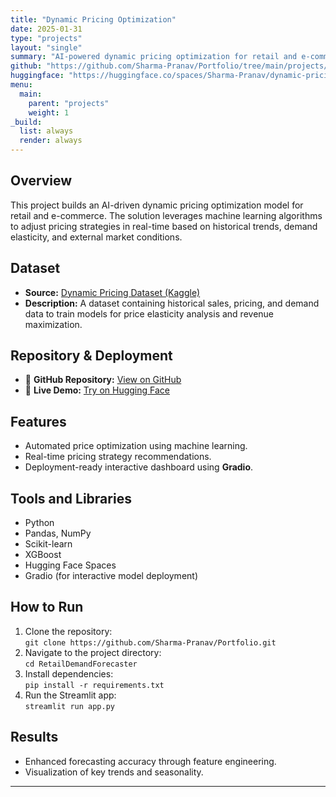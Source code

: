 ```yaml
---
title: "Dynamic Pricing Optimization"
date: 2025-01-31
type: "projects"
layout: "single"
summary: "AI-powered dynamic pricing optimization for retail and e-commerce."
github: "https://github.com/Sharma-Pranav/Portfolio/tree/main/projects/dynamic-pricing-optimization"
huggingface: "https://huggingface.co/spaces/Sharma-Pranav/dynamic-pricing-optimization"
menu:
  main:
    parent: "projects"
    weight: 1
_build:
  list: always
  render: always
---
```


## Overview

This project builds an AI-driven dynamic pricing optimization model for retail and e-commerce. The solution leverages machine learning algorithms to adjust pricing strategies in real-time based on historical trends, demand elasticity, and external market conditions.

## Dataset

- **Source:** [Dynamic Pricing Dataset (Kaggle)](https://www.kaggle.com/datasets/arashnic/dynamic-pricing-dataset)
- **Description:** A dataset containing historical sales, pricing, and demand data to train models for price elasticity analysis and revenue maximization.

## Repository & Deployment

- 🔗 **GitHub Repository:** [View on GitHub](https://github.com/Sharma-Pranav/Portfolio/tree/main/projects/DynamicPricingOptimization)
- 🚀 **Live Demo:** [Try on Hugging Face](https://huggingface.co/spaces/PranavSharma/RidePricingInsightEngine)

## Features

- Automated price optimization using machine learning.
- Real-time pricing strategy recommendations.
- Deployment-ready interactive dashboard using **Gradio**.

## Tools and Libraries

- Python
- Pandas, NumPy
- Scikit-learn
- XGBoost
- Hugging Face Spaces
- Gradio (for interactive model deployment)

## How to Run

1. Clone the repository:  
   `git clone https://github.com/Sharma-Pranav/Portfolio.git`
2. Navigate to the project directory:  
   `cd RetailDemandForecaster`
3. Install dependencies:  
   `pip install -r requirements.txt`
4. Run the Streamlit app:  
   `streamlit run app.py`

## Results

- Enhanced forecasting accuracy through feature engineering.
- Visualization of key trends and seasonality.

---
